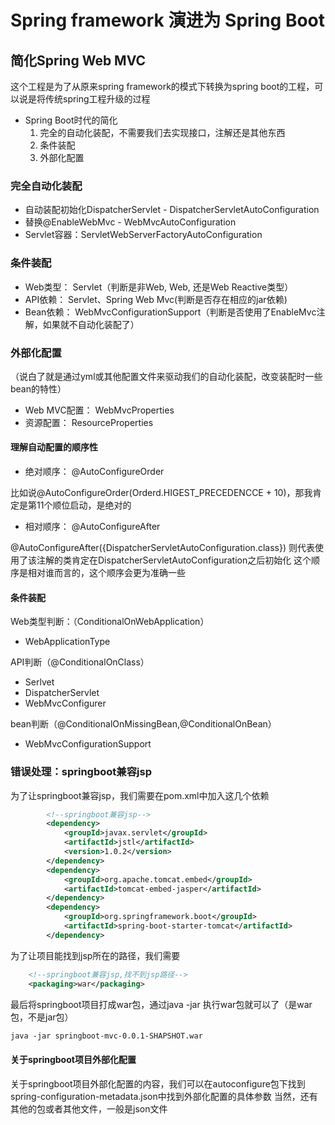 # Spring framework 演进为 Spring Boot


## 简化Spring Web MVC

这个工程是为了从原来spring framework的模式下转换为spring boot的工程，可以说是将传统spring工程升级的过程

- Spring Boot时代的简化
	1. 完全的自动化装配，不需要我们去实现接口，注解还是其他东西
	2. 条件装配
	3. 外部化配置

### 完全自动化装配

- 自动装配初始化DispatcherServlet -  DispatcherServletAutoConfiguration
- 替换@EnableWebMvc  - WebMvcAutoConfiguration
- Servlet容器：ServletWebServerFactoryAutoConfiguration


### 条件装配

- Web类型： Servlet（判断是非Web, Web, 还是Web Reactive类型）
- API依赖： Servlet、Spring Web Mvc(判断是否存在相应的jar依赖)
- Bean依赖： WebMvcConfigurationSupport（判断是否使用了EnableMvc注解，如果就不自动化装配了）


### 外部化配置
（说白了就是通过yml或其他配置文件来驱动我们的自动化装配，改变装配时一些bean的特性）

- Web MVC配置： WebMvcProperties
- 资源配置： ResourceProperties


#### 理解自动配置的顺序性

- 绝对顺序： @AutoConfigureOrder

比如说@AutoConfigureOrder(Orderd.HIGEST_PRECEDENCCE + 10)，那我肯定是第11个顺位启动，是绝对的



- 相对顺序： @AutoConfigureAfter

@AutoConfigureAfter({DispatcherServletAutoConfiguration.class}) 则代表使用了该注解的类肯定在DispatcherServletAutoConfiguration之后初始化
这个顺序是相对谁而言的，这个顺序会更为准确一些



#### 条件装配

Web类型判断：（ConditionalOnWebApplication）

- WebApplicationType

API判断（@ConditionalOnClass）

- Serlvet
- DispatcherServlet
- WebMvcConfigurer


bean判断（@ConditionalOnMissingBean,@ConditionalOnBean）

- WebMvcConfigurationSupport



### 错误处理：springboot兼容jsp

为了让springboot兼容jsp，我们需要在pom.xml中加入这几个依赖

```xml
        <!--springboot兼容jsp-->
        <dependency>
            <groupId>javax.servlet</groupId>
            <artifactId>jstl</artifactId>
            <version>1.0.2</version>
        </dependency>
        <dependency>
            <groupId>org.apache.tomcat.embed</groupId>
            <artifactId>tomcat-embed-jasper</artifactId>
        </dependency>
        <dependency>
            <groupId>org.springframework.boot</groupId>
            <artifactId>spring-boot-starter-tomcat</artifactId>
        </dependency>
```

为了让项目能找到jsp所在的路径，我们需要
```xml
    <!--springboot兼容jsp,找不到jsp路径-->
    <packaging>war</packaging>
```

最后将springboot项目打成war包，通过java -jar 执行war包就可以了（是war包，不是jar包）

```xml
java -jar springboot-mvc-0.0.1-SHAPSHOT.war
```



#### 关于springboot项目外部化配置

关于springboot项目外部化配置的内容，我们可以在autoconfigure包下找到spring-configuration-metadata.json中找到外部化配置的具体参数
当然，还有其他的包或者其他文件，一般是json文件
